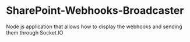 # SharePoint-Webhooks-Broadcaster
Node js application that allows how to display the webhooks and sending them through Socket.IO
